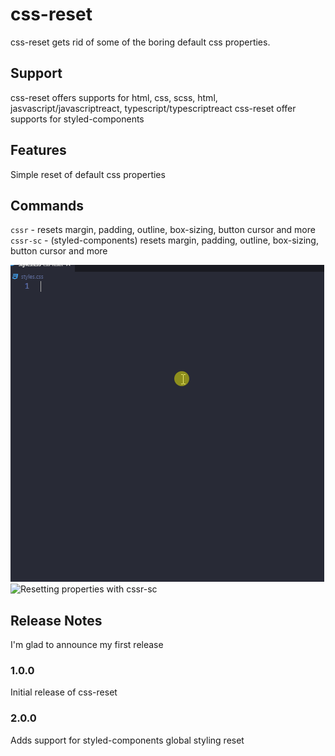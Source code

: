 # css-reset
css-reset gets rid of some of the boring default css properties.

## Support

css-reset offers supports for html, css, scss, html, jasvascript/javascriptreact, typescript/typescriptreact
css-reset offer supports for styled-components

## Features

Simple reset of default css properties

## Commands

`cssr` - resets margin, padding, outline, box-sizing, button cursor and more
`cssr-sc` - (styled-components) resets margin, padding, outline, box-sizing, button cursor and more

![Resetting properties with cssr](screenshots/demo.gif)
![Resetting properties with cssr-sc](screenshots/demo-sc.gif)

## Release Notes

I'm glad to announce my first release

### 1.0.0

Initial release of css-reset

### 2.0.0

Adds support for styled-components global styling reset
